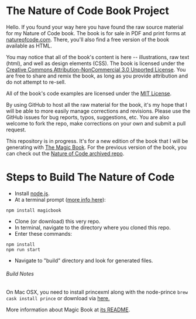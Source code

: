 # The Nature of Code Book Project

Hello.  If you found your way here you have found the raw source material for my Nature of Code book.  The book is for sale in PDF and print forms at [natureofcode.com](http://www.natureofcode.com). There, you'll also find a free version of the book available as HTML.  

You may notice that all of the book's content is here -- illustrations, raw text (html), and well as design elements (CSS).  The book is licensed under the [Creative Commons Attribution-NonCommercial 3.0 Unported License](http://creativecommons.org/licenses/by-nc/3.0/).  You are free to share and remix the book, as long as you provide attribution and do not attempt to re-sell.

All of the book's code examples are licensed under the [MIT License](http://opensource.org/licenses/MIT).

By using GitHub to host all the raw material for the book, it's my hope that I will be able to more easily manage corrections and revisions.  Please use the GitHub issues for bug reports, typos, suggestions, etc.  You are also welcome to fork the repo, make corrections on your own and submit a pull request.

This repository is in progress.  It's for a new edition of the book that I will be generating with [The Magic Book](https://github.com/magicbookproject/magicbook).  For the previous version of the book, you can check out the [Nature of Code archived repo](https://github.com/shiffman/The-Nature-of-Code-archive).

# Steps to Build The Nature of Code

* Install [node.js](https://nodejs.org/en/).
* At a terminal prompt ([more info here](https://github.com/magicbookproject/magicbook/)):
```
npm install magicbook
```
* Clone (or download) this very repo.
* In terminal, navigate to the directory where you cloned this repo.
* Enter these commands:
```
npm install
npm run start
```
* Navigate to "build" directory and look for generated files.

###### Build Notes
On Mac OSX, you need to install princexml along with the node-prince `brew cask install prince`  or download via [here.](http://www.princexml.com/download/)

More information about Magic Book at [its README](https://github.com/magicbookproject/magicbook/blob/master/README.md).
